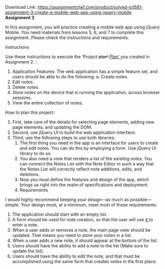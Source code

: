 Download Link: https://assignmentchef.com/product/solved-ict581-assignment-3-create-a-mobile-web-app-using-jquery-mobile
<br>
<strong> Assignment 3  </strong>

<strong> </strong>In  this assignment, you will practice creating a mobile web app using jQuery Mobile. You need materials from lessons 5, 6, and 7 to complete this assignment. Please check the instructions and requirements.

Instructions

Use these instructions to execute the ‘Project <span style="text-decoration: line-through;">plan’ </span><u>Plan’ </u>you created in Assignment 2. :

<ol>

 <li>Application Features: The web application has a simple feature set, and users should be able to do the following: a. Create notes.</li>

 <li>Edit notes.</li>

 <li>Delete notes.</li>

 <li>Store notes on the device that is running the application, across browser sessions.</li>

 <li>View the entire collection of notes.</li>

</ol>

How to plan this project:

<ol>

 <li>First, take care of the details for selecting page elements, adding new page elements, and updating the DOM.</li>

 <li>Second, use jQuery UI to build the web application interface.</li>

 <li>Third, use the following steps to use both libraries:

  <ol>

   <li>The first thing you need in the app is an interface for users to create and edit notes. You can do this by employing a form. Use jQuery UI library to do so.</li>

   <li>You also need a view that renders a list of the existing notes. You can connect the Notes List with the Note Editor in such a way that the Notes List will correctly reflect note additions, edits, and deletions.</li>

   <li>Now you must define the features and design of the app, which brings us right into the realm of specifications and deployment.</li>

   <li>Requirements</li>

  </ol></li>

</ol>

I would highly recommend keeping your design—as much as possible—simple. Your design must, at a minimum, meet most of these requirements:

<ol>

 <li>The application should start with an empty list.</li>

 <li>A form should be used for note creation, so that the user will use <u>it </u>to enter a note.</li>

 <li>When a user adds or removes a note, the main page view should be updated. That means you need to store your notes in a list.</li>

 <li>When a user adds a new note, it should appear at the bottom of the list.</li>

 <li>Users should have the ability to add a note to the list (Make sure to update the list).</li>

 <li>Users should have the ability to edit the note, and that must be accomplished using the same form that creates notes in the first place.</li>

</ol>